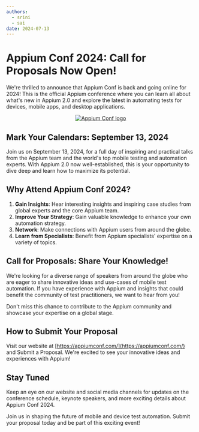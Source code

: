 ```yaml
---
authors:
  - srini
  - sai
date: 2024-07-13
---
```


# Appium Conf 2024: Call for Proposals Now Open!

We're thrilled to announce that Appium Conf is back and going online for 2024! This is the official Appium conference where you can learn all about what's new in Appium 2.0 and explore the latest in automating tests for devices, mobile apps, and desktop applications.

<!-- more -->

<div style="text-align:center;width:100%">
    <a href="https://confengine.com/conferences/appium-conf-2024/proposals?utm_medium=referal&utm_source=appium.io&utm_campaign=launch">
    <img id="image-36-42" alt="Appium Conf logo" src="https://appiumconf.com/wp-content/uploads/2021/06/Appium-Conf-Logo.svg" data-src="https://appiumconf.com/wp-content/uploads/2021/06/Appium-Conf-Logo.svg" decoding="async">
</a>
</div>

## Mark Your Calendars: September 13, 2024

Join us on September 13, 2024, for a full day of inspiring and practical talks from the Appium team and the world's top mobile testing and automation experts. With Appium 2.0 now well-established, this is your opportunity to dive deep and learn how to maximize its potential.

## Why Attend Appium Conf 2024?

1. **Gain Insights**: Hear interesting insights and inspiring case studies from global experts and the core Appium team.
2. **Improve Your Strategy**: Gain valuable knowledge to enhance your own automation strategy.
3. **Network**: Make connections with Appium users from around the globe.
4. **Learn from Specialists**: Benefit from Appium specialists' expertise on a variety of topics.

## Call for Proposals: Share Your Knowledge!

We're looking for a diverse range of speakers from around the globe who are eager to share innovative ideas and use-cases of mobile test automation. If you have experience with Appium and insights that could benefit the community of test practitioners, we want to hear from you!

Don't miss this chance to contribute to the Appium community and showcase your expertise on a global stage.

## How to Submit Your Proposal

Visit our website at [https://appiumconf.com/](https://appiumconf.com/) and Submit a Proposal. We're excited to see your innovative ideas and experiences with Appium!

## Stay Tuned

Keep an eye on our website and social media channels for updates on the conference schedule, keynote speakers, and more exciting details about Appium Conf 2024.

Join us in shaping the future of mobile and device test automation. Submit your proposal today and be part of this exciting event!